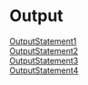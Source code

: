 # Output
[OutputStatement1](https://github.com/akhifasheik/AdvancedJava/blob/main/JDBC8d-UpdateEmployee/Emp8d1.png)<br>
[OutputStatement2](https://github.com/akhifasheik/AdvancedJava/blob/main/JDBC8d-UpdateEmployee/Emp8d2.png)<br>
[OutputStatement3](https://github.com/akhifasheik/AdvancedJava/blob/main/JDBC8d-UpdateEmployee/Emp8d3.png)<br>
[OutputStatement4](https://github.com/akhifasheik/AdvancedJava/blob/main/JDBC8d-UpdateEmployee/Emp8d4.png)<br>
